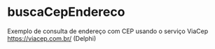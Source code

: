 # buscaCepEndereco
Exemplo de consulta de endereço com CEP usando o serviço ViaCep https://viacep.com.br/ (Delphi)
